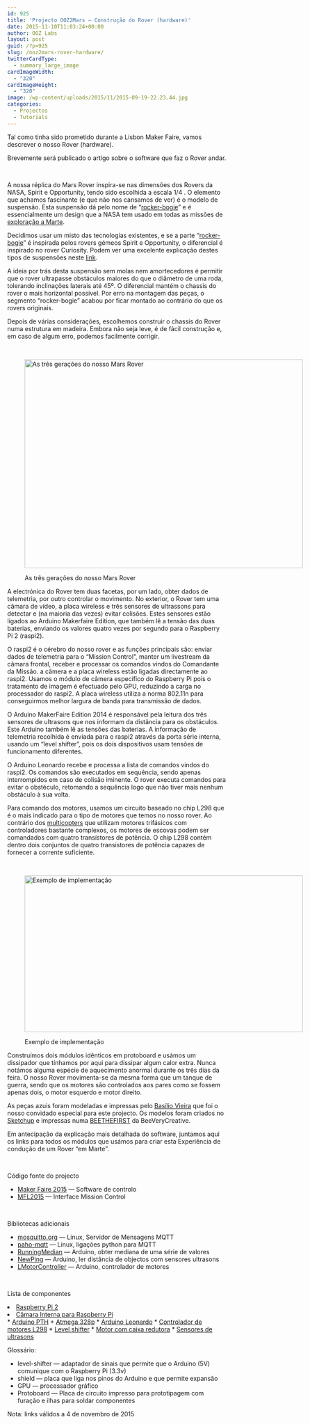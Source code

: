 ```yaml
---
id: 925
title: 'Projecto OOZ2Mars — Construção do Rover (hardware)'
date: 2015-11-10T11:03:24+00:00
author: OOZ Labs
layout: post
guid: /?p=925
slug: /ooz2mars-rover-hardware/
twitterCardType:
  - summary_large_image
cardImageWidth:
  - "320"
cardImageHeight:
  - "320"
image: /wp-content/uploads/2015/11/2015-09-19-22.23.44.jpg
categories:
  - Projectos
  - Tutorials
---
```

Tal como tinha sido prometido durante a Lisbon Maker Faire, vamos descrever o nosso Rover (hardware).

Brevemente será publicado o artigo sobre o software que faz o Rover andar.

&nbsp;



A nossa réplica do Mars Rover inspira-se nas dimensões dos Rovers da NASA, Spirit e Opportunity, tendo sido escolhida a escala 1/4 . O elemento que achamos fascinante (e que não nos cansamos de ver) é o modelo de suspensão. Esta suspensão dá pelo nome de &#8220;[rocker-bogie](http://mars.nasa.gov/mer/mission/spacecraft_rover_wheels.html)&#8221; e é essencialmente um design que a NASA tem usado em todas as missões de [exploração a Marte](http://mars.nasa.gov/mer/overview/).

Decidimos usar um misto das tecnologias existentes, e se a parte &#8220;[rocker-bogie](http://mars.nasa.gov/mer/mission/spacecraft_rover_wheels.html)&#8221; é inspirada pelos rovers gémeos Spirit e Opportunity, o diferencial é inspirado no rover Curiosity. Podem ver uma excelente explicação destes tipos de suspensões neste [link](http://www.alicesastroinfo.com/2012/07/mars-rover-rocker-bogie-differential/).

A ideia por trás desta suspensão sem molas nem amortecedores é permitir que o rover ultrapasse obstáculos maiores do que o diâmetro de uma roda, tolerando inclinações laterais até 45º. O diferencial mantém o chassis do rover o mais horizontal possível. Por erro na montagem das peças, o segmento &#8220;rocker-bogie&#8221; acabou por ficar montado ao contrário do que os rovers originais.

Depois de várias considerações, escolhemos construir o chassis do Rover numa estrutura em madeira. Embora não seja leve, é de fácil construção e, em caso de algum erro, podemos facilmente corrigir.

&nbsp;<figure id="attachment_933" style="width: 640px" class="wp-caption aligncenter">

[<img class="wp-image-933 size-large" src="/wp-content/uploads/2015/11/2015-09-19-22.23.44-1024x768.jpg" alt="As três gerações do nosso Mars Rover" width="640" height="480" srcset="/wp-content/uploads/2015/11/2015-09-19-22.23.44-1024x768.jpg 1024w, /wp-content/uploads/2015/11/2015-09-19-22.23.44-300x225.jpg 300w, /wp-content/uploads/2015/11/2015-09-19-22.23.44-280x210.jpg 280w" sizes="(max-width: 640px) 100vw, 640px" />](/wp-content/uploads/2015/11/2015-09-19-22.23.44.jpg)<figcaption class="wp-caption-text">As três gerações do nosso Mars Rover</figcaption></figure> 

A electrónica do Rover tem duas facetas, por um lado, obter dados de telemetria, por outro controlar o movimento. No exterior, o Rover tem uma câmara de vídeo, a placa wireless e três sensores de ultrassons para detectar e (na maioria das vezes) evitar colisões. Estes sensores estão ligados ao Arduino Makerfaire Edition, que também lê a tensão das duas baterias, enviando os valores quatro vezes por segundo para o Raspberry Pi 2 (raspi2).

O raspi2 é o cérebro do nosso rover e as funções principais são: enviar dados de telemetria para o &#8220;Mission Control&#8221;, manter um livestream da câmara frontal, receber e processar os comandos vindos do Comandante da Missão. a câmera e a placa wireless estão ligadas directamente ao raspi2. Usamos o módulo de câmera específico do Raspberry Pi pois o tratamento de imagem é efectuado pelo GPU, reduzindo a carga no processador do raspi2. A placa wireless utiliza a norma 802.11n para conseguirmos melhor largura de banda para transmissão de dados.

O Arduino MakerFaire Edition 2014 é responsável pela leitura dos três sensores de ultrasons que nos informam da distância para os obstáculos. Este Arduino também lê as tensões das baterias. A informação de telemetria recolhida é enviada para o raspi2 através da porta série interna, usando um &#8220;level shifter&#8221;, pois os dois dispositivos usam tensões de funcionamento diferentes.

O Arduino Leonardo recebe e processa a lista de comandos vindos do raspi2. Os comandos são executados em sequência, sendo apenas interrompidos em caso de colisão iminente. O rover executa comandos para evitar o obstéculo, retomando a sequência logo que não tiver mais nenhum obstáculo à sua volta.

Para comando dos motores, usamos um circuito baseado no chip L298 que é o mais indicado para o tipo de motores que temos no nosso rover. Ao contrário dos [multicopters](/series/serie-1/) que utilizam motores trifásicos com controladores bastante complexos, os motores de escovas podem ser comandados com quatro transístores de potência. O chip L298 contém dentro dois conjuntos de quatro transistores de potência capazes de fornecer a corrente suficiente.

&nbsp;<figure id="attachment_939" style="width: 640px" class="wp-caption aligncenter">

[<img class="wp-image-939 size-large" src="/wp-content/uploads/2015/11/Schematic-Arduino-Touch-Wardrobe-1024x576.jpg" alt="Exemplo de implementação" width="640" height="360" srcset="/wp-content/uploads/2015/11/Schematic-Arduino-Touch-Wardrobe.jpg 1024w, /wp-content/uploads/2015/11/Schematic-Arduino-Touch-Wardrobe-300x169.jpg 300w, /wp-content/uploads/2015/11/Schematic-Arduino-Touch-Wardrobe-280x158.jpg 280w" sizes="(max-width: 640px) 100vw, 640px" />](/wp-content/uploads/2015/11/Schematic-Arduino-Touch-Wardrobe.jpg)<figcaption class="wp-caption-text">Exemplo de implementação</figcaption></figure> 

Construímos dois módulos idênticos em protoboard e usámos um dissipador que tínhamos por aqui para dissipar algum calor extra. Nunca notámos alguma espécie de aquecimento anormal durante os três dias da feira. O nosso Rover movimenta-se da mesma forma que um tanque de guerra, sendo que os motores são controlados aos pares como se fossem apenas dois, o motor esquerdo e motor direito.

As peças azuis foram modeladas e impressas pelo [Basílio Vieira](/projectos/convidado-especial-basilio-vieira/) que foi o nosso convidado especial para este projecto. Os modelos foram criados no [Sketchup](http://www.sketchup.com/) e impressas numa [BEETHEFIRST](https://beeverycreative.com/beethefirst-plus/) da BeeVeryCreative.

Em antecipação da explicação mais detalhada do software, juntamos aqui os links para todos os módulos que usámos para criar esta Experiência de condução de um Rover &#8220;em Marte&#8221;.

&nbsp;

Código fonte do projecto

  * <a href="https://github.com/OOZLabs/MakerFaire2015" target="_blank">Maker Faire 2015</a> — Software de controlo
  * <a href="https://github.com/luisfcorreia/MFL2015_MISCTL" target="_blank">MFL2015</a> — Interface Mission Control

&nbsp;

Bibliotecas adicionais

  * [mosquitto.org](http://mosquitto.org) — Linux, Servidor de Mensagens MQTT
  * [paho-mqtt](https://eclipse.org/paho/clients/python/) — Linux, ligações python para MQTT
  * [RunningMedian](http://playground.arduino.cc/Main/RunningMedian) — Arduino, obter mediana de uma série de valores
  * [NewPing](http://playground.arduino.cc/Code/NewPing) — Arduino, ler distância de objectos com sensores ultrasons
  * [<span class="pl-s">LMotorController</span>](https://github.com/lukagabric/Ernesto-Arduino/tree/master/Ernesto/Classes/LMotorController) — Arduino, controlador de motores

&nbsp;

Lista de componentes

<li style="text-align: left;">
  <a href="http://www.inmotion.pt/en/boards-and-kits/1152-raspberry-pi-2-with-transcend-8gb-class-10-card.html" target="_blank">Raspberry Pi 2</a>
</li>
<li style="text-align: left;">
  <a href="http://www.inmotion.pt/en/camera-module/796-raspberry-pi-camera-board.html">Câmara Interna para Raspberry Pi</a>
</li>
  * <a href="http://www.inmotion.pt/en/arduino-clones/408-breadboard-arduino-compatible-parts-kit-add-on.html" target="_blank">Arduino PTH</a> + <a href="http://www.inmotion.pt/en/atmel-avr/427-atmega328-with-arduino-optiboot-uno.html" target="_blank">Atmega 328p</a>
  * <a href="http://www.inmotion.pt/en/arduino-boards/486-arduino-leonardo-headers.html" target="_blank">Arduino Leonardo</a>
  * <a href="http://www.inmotion.pt/en/general-ics/193-full-bridge-motor-driver-dual-l298n.html" target="_blank">Controlador de motores L298</a>
  * <a href="http://www.inmotion.pt/en/adafruit/1101-txb0104-bi-directional-level-shifter.html" target="_blank">Level shifter</a>
  * <a href="http://www.inmotion.pt/en/gearmotors/829-29-1-metal-gearmotor-37dx52l-mm-with-64-cpr-encoder.html" target="_blank">Motor com caixa redutora</a>
  * <a href="http://www.inmotion.pt/en/proximity/526-ultrasound-sensor-hc-sr04.html" target="_blank">Sensores de ultrasons</a>

Glossário:

  * level-shifter — adaptador de sinais que permite que o Arduino (5V) comunique com o Raspberry Pi (3.3v)
  * shield — placa que liga nos pinos do Arduino e que permite expansão
  * GPU — processador gráfico
  * Protoboard — Placa de circuito impresso para prototipagem com furação e ilhas para soldar componentes

Nota: links válidos a 4 de novembro de 2015